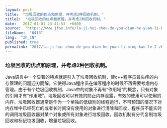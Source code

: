 ```yaml
---
layout: post
title:  "垃圾回收的优点和原理，并考虑2种回收机制。"
title2:  "垃圾回收的优点和原理，并考虑2种回收机制。"
date:   2017-01-01 23:41:53  +0800
source:  "https://www.jfox.info/la-ji-hui-shou-de-you-dian-he-yuan-li-bing-kao-lv-2-zhong-hui-shou-ji-zhi.html"
fileName:  "0413"
lang:  "zh_CN"
published: true
permalink: "2017/la-ji-hui-shou-de-you-dian-he-yuan-li-bing-kao-lv-2-zhong-hui-shou-ji-zhi.html"
---
```




### 垃圾回收的优点和原理，并考虑2种回收机制。

Java语言中一个显著的特点就是引入了垃圾回收机制，使c++程序员最头疼的内存管理的问题迎刃而解，它使得Java程序员在编写程序的时候不再需要考虑内存管理。由于有个垃圾回收机制，Java中的对象不再有“作用域”的概念，只有对象的引用才有“作用域”。垃圾回收可以有效的防止内存泄露，有效的使用可以使用的内存。垃圾回收器通常是作为一个单独的低级别的线程运行，不可预知的情况下对内存堆中已经死亡的或者长时间没有使用的对象进行清除和回收，程序员不能实时的调用垃圾回收器对某个对象或所有对象进行垃圾回收。回收机制有分代复制垃圾回收和标记垃圾回收，增量垃圾回收。

